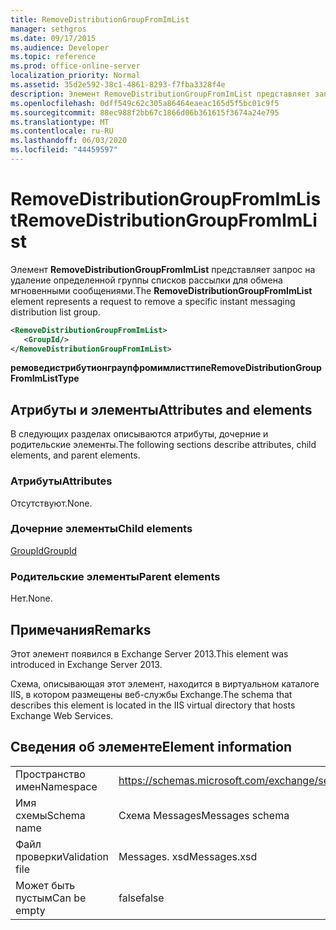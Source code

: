 ```yaml
---
title: RemoveDistributionGroupFromImList
manager: sethgros
ms.date: 09/17/2015
ms.audience: Developer
ms.topic: reference
ms.prod: office-online-server
localization_priority: Normal
ms.assetid: 35d2e592-38c1-4861-8293-f7fba3328f4e
description: Элемент RemoveDistributionGroupFromImList представляет запрос на удаление определенной группы списков рассылки для обмена мгновенными сообщениями.
ms.openlocfilehash: 0dff549c62c305a86464eaeac165d5f5bc01c9f5
ms.sourcegitcommit: 88ec988f2bb67c1866d06b361615f3674a24e795
ms.translationtype: MT
ms.contentlocale: ru-RU
ms.lasthandoff: 06/03/2020
ms.locfileid: "44459597"
---
```

# <a name="removedistributiongroupfromimlist"></a><span data-ttu-id="e0b73-103">RemoveDistributionGroupFromImList</span><span class="sxs-lookup"><span data-stu-id="e0b73-103">RemoveDistributionGroupFromImList</span></span>

<span data-ttu-id="e0b73-104">Элемент **RemoveDistributionGroupFromImList** представляет запрос на удаление определенной группы списков рассылки для обмена мгновенными сообщениями.</span><span class="sxs-lookup"><span data-stu-id="e0b73-104">The **RemoveDistributionGroupFromImList** element represents a request to remove a specific instant messaging distribution list group.</span></span> 
  
```XML
<RemoveDistributionGroupFromImList>
   <GroupId/>
</RemoveDistributionGroupFromImList>
```

 <span data-ttu-id="e0b73-105">**ремоведистрибутионграупфромимлисттипе**</span><span class="sxs-lookup"><span data-stu-id="e0b73-105">**RemoveDistributionGroupFromImListType**</span></span>
## <a name="attributes-and-elements"></a><span data-ttu-id="e0b73-106">Атрибуты и элементы</span><span class="sxs-lookup"><span data-stu-id="e0b73-106">Attributes and elements</span></span>

<span data-ttu-id="e0b73-107">В следующих разделах описываются атрибуты, дочерние и родительские элементы.</span><span class="sxs-lookup"><span data-stu-id="e0b73-107">The following sections describe attributes, child elements, and parent elements.</span></span>
  
### <a name="attributes"></a><span data-ttu-id="e0b73-108">Атрибуты</span><span class="sxs-lookup"><span data-stu-id="e0b73-108">Attributes</span></span>

<span data-ttu-id="e0b73-109">Отсутствуют.</span><span class="sxs-lookup"><span data-stu-id="e0b73-109">None.</span></span>
  
### <a name="child-elements"></a><span data-ttu-id="e0b73-110">Дочерние элементы</span><span class="sxs-lookup"><span data-stu-id="e0b73-110">Child elements</span></span>

[<span data-ttu-id="e0b73-111">GroupId</span><span class="sxs-lookup"><span data-stu-id="e0b73-111">GroupId</span></span>](groupid.md)
  
### <a name="parent-elements"></a><span data-ttu-id="e0b73-112">Родительские элементы</span><span class="sxs-lookup"><span data-stu-id="e0b73-112">Parent elements</span></span>

<span data-ttu-id="e0b73-113">Нет.</span><span class="sxs-lookup"><span data-stu-id="e0b73-113">None.</span></span>
  
## <a name="remarks"></a><span data-ttu-id="e0b73-114">Примечания</span><span class="sxs-lookup"><span data-stu-id="e0b73-114">Remarks</span></span>

<span data-ttu-id="e0b73-115">Этот элемент появился в Exchange Server 2013.</span><span class="sxs-lookup"><span data-stu-id="e0b73-115">This element was introduced in Exchange Server 2013.</span></span>
  
<span data-ttu-id="e0b73-116">Схема, описывающая этот элемент, находится в виртуальном каталоге IIS, в котором размещены веб-службы Exchange.</span><span class="sxs-lookup"><span data-stu-id="e0b73-116">The schema that describes this element is located in the IIS virtual directory that hosts Exchange Web Services.</span></span>
  
## <a name="element-information"></a><span data-ttu-id="e0b73-117">Сведения об элементе</span><span class="sxs-lookup"><span data-stu-id="e0b73-117">Element information</span></span>

|||
|:-----|:-----|
|<span data-ttu-id="e0b73-118">Пространство имен</span><span class="sxs-lookup"><span data-stu-id="e0b73-118">Namespace</span></span>  <br/> |https://schemas.microsoft.com/exchange/services/2006/messages  <br/> |
|<span data-ttu-id="e0b73-119">Имя схемы</span><span class="sxs-lookup"><span data-stu-id="e0b73-119">Schema name</span></span>  <br/> |<span data-ttu-id="e0b73-120">Схема Messages</span><span class="sxs-lookup"><span data-stu-id="e0b73-120">Messages schema</span></span>  <br/> |
|<span data-ttu-id="e0b73-121">Файл проверки</span><span class="sxs-lookup"><span data-stu-id="e0b73-121">Validation file</span></span>  <br/> |<span data-ttu-id="e0b73-122">Messages. xsd</span><span class="sxs-lookup"><span data-stu-id="e0b73-122">Messages.xsd</span></span>  <br/> |
|<span data-ttu-id="e0b73-123">Может быть пустым</span><span class="sxs-lookup"><span data-stu-id="e0b73-123">Can be empty</span></span>  <br/> |<span data-ttu-id="e0b73-124">false</span><span class="sxs-lookup"><span data-stu-id="e0b73-124">false</span></span>  <br/> |
   

